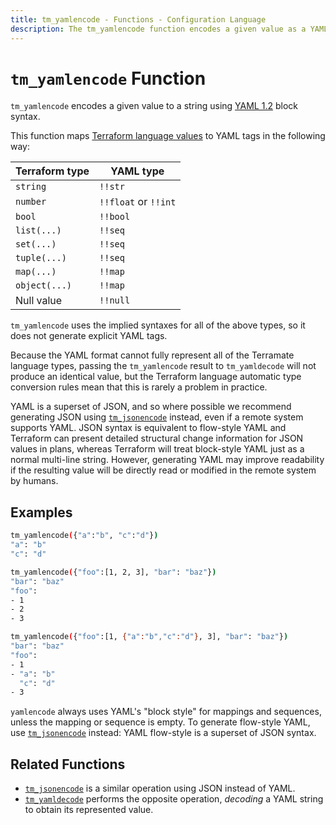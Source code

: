 ```yaml
---
title: tm_yamlencode - Functions - Configuration Language
description: The tm_yamlencode function encodes a given value as a YAML string.
---
```


# `tm_yamlencode` Function

`tm_yamlencode` encodes a given value to a string using
[YAML 1.2](https://yaml.org/spec/1.2/spec.html) block syntax.

This function maps
[Terraform language values](https://developer.hashicorp.com/terraform/language/expressions/types)
to YAML tags in the following way:

| Terraform type | YAML type            |
| -------------- | -------------------- |
| `string`       | `!!str`              |
| `number`       | `!!float` or `!!int` |
| `bool`         | `!!bool`             |
| `list(...)`    | `!!seq`              |
| `set(...)`     | `!!seq`              |
| `tuple(...)`   | `!!seq`              |
| `map(...)`     | `!!map`              |
| `object(...)`  | `!!map`              |
| Null value     | `!!null`             |

`tm_yamlencode` uses the implied syntaxes for all of the above types, so it does
not generate explicit YAML tags.

Because the YAML format cannot fully represent all of the Terramate language
types, passing the `tm_yamlencode` result to `tm_yamldecode` will not produce an
identical value, but the Terraform language automatic type conversion rules
mean that this is rarely a problem in practice.

YAML is a superset of JSON, and so where possible we recommend generating
JSON using [`tm_jsonencode`](./tm_jsonencode.md) instead, even if
a remote system supports YAML. JSON syntax is equivalent to flow-style YAML
and Terraform can present detailed structural change information for JSON
values in plans, whereas Terraform will treat block-style YAML just as a normal
multi-line string. However, generating YAML may improve readability if the
resulting value will be directly read or modified in the remote system by
humans.

## Examples

```sh
tm_yamlencode({"a":"b", "c":"d"})
"a": "b"
"c": "d"

tm_yamlencode({"foo":[1, 2, 3], "bar": "baz"})
"bar": "baz"
"foo":
- 1
- 2
- 3

tm_yamlencode({"foo":[1, {"a":"b","c":"d"}, 3], "bar": "baz"})
"bar": "baz"
"foo":
- 1
- "a": "b"
  "c": "d"
- 3
```

`yamlencode` always uses YAML's "block style" for mappings and sequences, unless
the mapping or sequence is empty. To generate flow-style YAML, use
[`tm_jsonencode`](./tm_jsonencode.md) instead: YAML flow-style is a superset
of JSON syntax.

## Related Functions

- [`tm_jsonencode`](./tm_jsonencode.md) is a similar operation using JSON instead
  of YAML.
- [`tm_yamldecode`](./tm_yamldecode.md) performs the opposite operation, _decoding_
  a YAML string to obtain its represented value.
